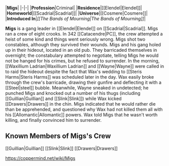 |**Migs**|
|-|-|
|**Profession**|Criminal|
|**Residence**|[[Elendel\|Elendel]]|
|**Homeworld**|[[Scadrial\|Scadrial]]|
|**Universe**|[[Cosmere\|Cosmere]]|
|**Introduced In**|*[[The Bands of Mourning\|The Bands of Mourning]]*|

**Migs** is a gang leader in [[Elendel\|Elendel]] on [[Scadrial\|Scadrial]].
Migs ran a crew of eight crooks. In 342 [[Catacendre\|PC]], the crew attempted a heist of some kind and things went seriously wrong. Migs shot two constables, although they survived their wounds.
Migs and his gang holed up in their hideout, located in an old pub. They barricaded themselves in overnight; the constabulary attempted to negotiate, telling Migs he would not be hanged for his crimes, but he refused to surrender. In the morning, [[Waxillium Ladrian\|Waxillium Ladrian]] and [[Wayne\|Wayne]] were called in to raid the hideout despite the fact that Wax's wedding to [[Steris Harms\|Steris Harms]] was scheduled later in the day. Wax easily broke through the crew's barricade, drawing their gunfire and deflecting it with a [[Steel\|steel]] bubble. Meanwhile, Wayne sneaked in undetected; he punched Migs and knocked out a number of his thugs (including [[Guillian\|Guillian]] and [[Slink\|Slink]]) while Wax kicked [[Drawers\|Drawers]] in the chin. Migs indicated that he would rather die than be apprehended, and questioned why Wax had not killed them all with his [[Allomantic\|Allomantic]] powers. Wax told Migs that he wasn't worth killing, and finally convinced him to surrender.

## Known Members of Migs's Crew
[[Guillian\|Guillian]]
[[Slink\|Slink]]
[[Drawers\|Drawers]]


https://coppermind.net/wiki/Migs